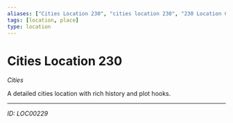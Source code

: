 ```yaml
---
aliases: ["Cities Location 230", "cities location 230", "230 Location Cities"]
tags: [location, place]
type: location
---
```


# Cities Location 230

*Cities*

A detailed cities location with rich history and plot hooks.

---
*ID: LOC00229*